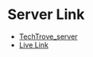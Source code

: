# Server Link


- [TechTrove_server](https://github.com/Naimul9/TechTrove_server) 
- [Live Link](https://teachtrove-e43dd.web.app)
